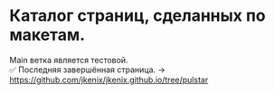 # Каталог страниц, сделанных по макетам.
Main ветка является тестовой.  
:white_check_mark: Последняя завершённая страница. -> https://github.com/jkenix/jkenix.github.io/tree/pulstar  
